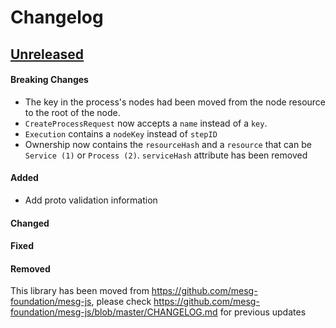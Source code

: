 # Changelog

## [Unreleased](https://github.com/mesg-foundation/js-sdk/releases/tag/vX.X.X)

#### Breaking Changes

- The key in the process's nodes had been moved from the node resource to the root of the node. 
- `CreateProcessRequest` now accepts a `name` instead of a `key`.
- `Execution` contains a `nodeKey` instead of `stepID`
- Ownership now contains the `resourceHash` and a `resource` that can be `Service (1)` or `Process (2)`. `serviceHash` attribute has been removed

#### Added

- Add proto validation information

#### Changed
#### Fixed
#### Removed

This library has been moved from https://github.com/mesg-foundation/mesg-js, please check https://github.com/mesg-foundation/mesg-js/blob/master/CHANGELOG.md for previous updates